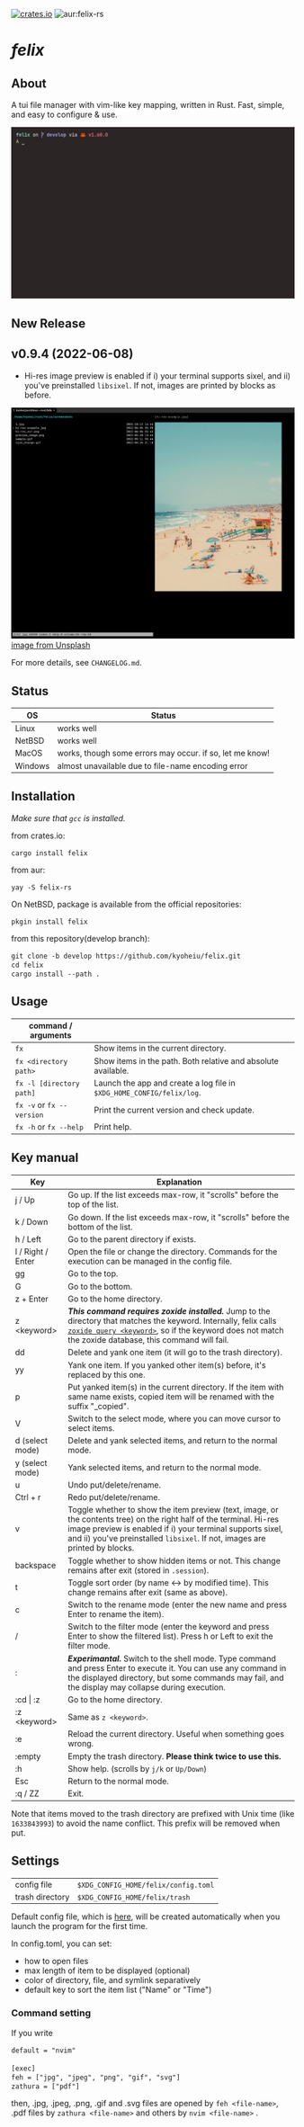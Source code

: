 [![crates.io](https://img.shields.io/crates/v/felix)](https://crates.io/crates/felix) ![aur:felix-rs](https://img.shields.io/aur/version/felix-rs)

# _felix_

## About

A tui file manager with vim-like key mapping, written in Rust. Fast, simple, and easy to configure & use.

![sample](screenshots/sample.gif)

## New Release

## v0.9.4 (2022-06-08)

- Hi-res image preview is enabled if i) your terminal supports sixel, and ii) you've preinstalled `libsixel`. If not, images are printed by blocks as before.

![hi-res sample](screenshots/hi-res_scr.png)
[image from Unsplash](https://unsplash.com/photos/AQ9cQGQ3p5A)

For more details, see `CHANGELOG.md`.

## Status

| OS      | Status                                                   |
| ------- | -------------------------------------------------------- |
| Linux   | works well                                               |
| NetBSD  | works well                                               |
| MacOS   | works, though some errors may occur. if so, let me know! |
| Windows | almost unavailable due to file-name encoding error       |

## Installation

_Make sure that `gcc` is installed._

from crates.io:

```
cargo install felix
```

from aur:

```
yay -S felix-rs
```

On NetBSD, package is available from the official repositories:

```
pkgin install felix
```

from this repository(develop branch):

```
git clone -b develop https://github.com/kyoheiu/felix.git
cd felix
cargo install --path .
```

## Usage

| command / arguments       |                                                                       |
| ------------------------- | --------------------------------------------------------------------- |
| `fx`                      | Show items in the current directory.                                  |
| `fx <directory path>`     | Show items in the path. Both relative and absolute available.         |
| `fx -l [directory path]`  | Launch the app and create a log file in `$XDG_HOME_CONFIG/felix/log`. |
| `fx -v` or `fx --version` | Print the current version and check update.                           |
| `fx -h` or `fx --help`    | Print help.                                                           |

## Key manual

| Key               | Explanation                                                                                                                                                                                                                                                                      |
| ----------------- | -------------------------------------------------------------------------------------------------------------------------------------------------------------------------------------------------------------------------------------------------------------------------------- |
| j / Up            | Go up. If the list exceeds max-row, it "scrolls" before the top of the list.                                                                                                                                                                                                     |
| k / Down          | Go down. If the list exceeds max-row, it "scrolls" before the bottom of the list.                                                                                                                                                                                                |
| h / Left          | Go to the parent directory if exists.                                                                                                                                                                                                                                            |
| l / Right / Enter | Open the file or change the directory. Commands for the execution can be managed in the config file.                                                                                                                                                                             |
| gg                | Go to the top.                                                                                                                                                                                                                                                                   |
| G                 | Go to the bottom.                                                                                                                                                                                                                                                                |
| z + Enter         | Go to the home directory.                                                                                                                                                                                                                                                        |
| z \<keyword\>     | **_This command requires zoxide installed._** Jump to the directory that matches the keyword. Internally, felix calls [`zoxide query <keyword>`](https://man.archlinux.org/man/zoxide-query.1.en), so if the keyword does not match the zoxide database, this command will fail. |
| dd                | Delete and yank one item (it will go to the trash directory).                                                                                                                                                                                                                    |
| yy                | Yank one item. If you yanked other item(s) before, it's replaced by this one.                                                                                                                                                                                                    |
| p                 | Put yanked item(s) in the current directory. If the item with same name exists, copied item will be renamed with the suffix "\_copied".                                                                                                                                          |
| V                 | Switch to the select mode, where you can move cursor to select items.                                                                                                                                                                                                            |
| d (select mode)   | Delete and yank selected items, and return to the normal mode.                                                                                                                                                                                                                   |
| y (select mode)   | Yank selected items, and return to the normal mode.                                                                                                                                                                                                                              |
| u                 | Undo put/delete/rename.                                                                                                                                                                                                                                                          |
| Ctrl + r          | Redo put/delete/rename.                                                                                                                                                                                                                                                          |
| v                 | Toggle whether to show the item preview (text, image, or the contents tree) on the right half of the terminal. Hi-res image preview is enabled if i) your terminal supports sixel, and ii) you've preinstalled `libsixel`. If not, images are printed by blocks.                 |
| backspace         | Toggle whether to show hidden items or not. This change remains after exit (stored in `.session`).                                                                                                                                                                               |
| t                 | Toggle sort order (by name <-> by modified time). This change remains after exit (same as above).                                                                                                                                                                                |
| c                 | Switch to the rename mode (enter the new name and press Enter to rename the item).                                                                                                                                                                                               |
| /                 | Switch to the filter mode (enter the keyword and press Enter to show the filtered list). Press h or Left to exit the filter mode.                                                                                                                                                |
| :                 | **_Experimantal._** Switch to the shell mode. Type command and press Enter to execute it. You can use any command in the displayed directory, but some commands may fail, and the display may collapse during execution.                                                         |
| :cd \| :z         | Go to the home directory.                                                                                                                                                                                                                                                        |
| :z \<keyword\>    | Same as `z <keyword>`.                                                                                                                                                                                                                                                           |
| :e                | Reload the current directory. Useful when something goes wrong.                                                                                                                                                                                                                  |
| :empty            | Empty the trash directory. **Please think twice to use this.**                                                                                                                                                                                                                   |
| :h                | Show help. (scrolls by `j/k` or `Up/Down`)                                                                                                                                                                                                                                       |
| Esc               | Return to the normal mode.                                                                                                                                                                                                                                                       |
| :q / ZZ           | Exit.                                                                                                                                                                                                                                                                            |

Note that items moved to the trash directory are prefixed with Unix time (like `1633843993`) to avoid the name conflict. This prefix will be removed when put.

## Settings

|                 |                                      |
| --------------- | ------------------------------------ |
| config file     | `$XDG_CONFIG_HOME/felix/config.toml` |
| trash directory | `$XDG_CONFIG_HOME/felix/trash`       |

Default config file, which is [here](config.toml), will be created automatically when you launch the program for the first time.

In config.toml, you can set:

- how to open files
- max length of item to be displayed (optional)
- color of directory, file, and symlink separatively
- default key to sort the item list ("Name" or "Time")

### Command setting

If you write

```
default = "nvim"

[exec]
feh = ["jpg", "jpeg", "png", "gif", "svg"]
zathura = ["pdf"]
```

then, .jpg, .jpeg, .png, .gif and .svg files are opened by `feh <file-name>`, .pdf files by `zathura <file-name>` and others by `nvim <file-name>` .
